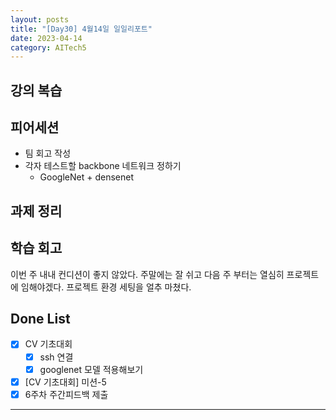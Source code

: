 ```yaml
---
layout: posts
title: "[Day30] 4월14일 일일리포트"
date: 2023-04-14
category: AITech5
---
```


## 강의 복습

## 피어세션

- 팀 회고 작성
- 각자 테스트할 backbone 네트워크 정하기
    - GoogleNet + densenet


## 과제 정리

## 학습 회고

이번 주 내내 컨디션이 좋지 않았다. 주말에는 잘 쉬고 다음 주 부터는 열심히 프로젝트에 임해야겠다. 프로젝트 환경 세팅을 얼추 마쳤다. 

## Done List

- [x]  CV 기초대회
    - [x]  ssh 연결
    - [x]  googlenet 모델 적용해보기
- [x]  [CV 기초대회] 미션-5
- [x]  6주차 주간피드백 제출

---
